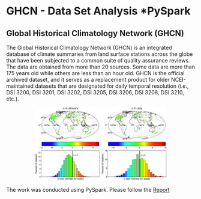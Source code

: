 # GHCN - Data Set Analysis *PySpark
## Global Historical Climatology Network (GHCN)

The Global Historical Climatology Network (GHCN) is an integrated database of climate summaries from land surface stations across the globe that have been subjected to a common suite of quality assurance reviews. 
The data are obtained from more than 20 sources. Some data are more than 175 years old while others are less than an hour old. 
GHCN is the official archived dataset, and it serves as a replacement product for older NCEI-maintained datasets that are designated for daily temporal resolution 
(i.e., DSI 3200, DSI 3201, DSI 3202, DSI 3205, DSI 3206, DSI 3208, DSI 3210, etc.).

<p align="center">
  <img src="https://github.com/thiwankajayasiri/GHCN/blob/master/climate.jpg" width="350" title="Chart-Selection">
</p>

The work was conducted using PySpark. Please follow the [Report](https://github.com/thiwankajayasiri/GHCN/blob/master/Assignment%20Report.pdf)
